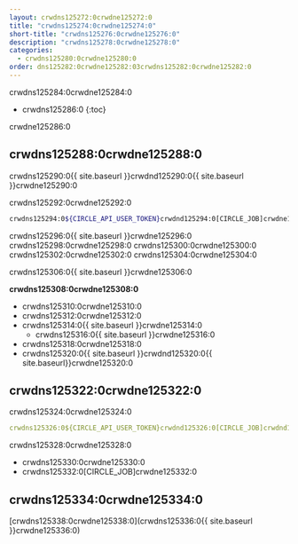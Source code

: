 ```yaml
---
layout: crwdns125272:0crwdne125272:0
title: "crwdns125274:0crwdne125274:0"
short-title: "crwdns125276:0crwdne125276:0"
description: "crwdns125278:0crwdne125278:0"
categories:
  - crwdns125280:0crwdne125280:0
order: dns125282:0crwdne125282:03crwdns125282:0crwdne125282:0
---
```

crwdns125284:0crwdne125284:0

- crwdns125286:0
{:toc}

crwdne125286:0

## crwdns125288:0crwdne125288:0

crwdns125290:0{{ site.baseurl }}crwdnd125290:0{{ site.baseurl }}crwdne125290:0

crwdns125292:0crwdne125292:0

```bash
crwdns125294:0${CIRCLE_API_USER_TOKEN}crwdnd125294:0[CIRCLE_JOB]crwdne125294:0
```

crwdns125296:0{{ site.baseurl }}crwdne125296:0 crwdns125298:0crwdne125298:0 crwdns125300:0crwdne125300:0 crwdns125302:0crwdne125302:0 crwdns125304:0crwdne125304:0

crwdns125306:0{{ site.baseurl }}crwdne125306:0

**crwdns125308:0crwdne125308:0**

- crwdns125310:0crwdne125310:0
- crwdns125312:0crwdne125312:0
- crwdns125314:0{{ site.baseurl }}crwdne125314:0 
    - crwdns125316:0{{ site.baseurl }}crwdne125316:0
- crwdns125318:0crwdne125318:0
- crwdns125320:0{{ site.baseurl }}crwdnd125320:0{{ site.baseurl}}crwdne125320:0

## crwdns125322:0crwdne125322:0

crwdns125324:0crwdne125324:0

```yaml
crwdns125326:0${CIRCLE_API_USER_TOKEN}crwdnd125326:0[CIRCLE_JOB]crwdnd125326:0$CIRCLE_SHA1crwdnd125326:0$CIRCLE_PROJECT_USERNAMEcrwdnd125326:0$CIRCLE_PROJECT_REPONAMEcrwdnd125326:0$CIRCLE_BRANCHcrwdne125326:0
```

crwdns125328:0crwdne125328:0

- crwdns125330:0crwdne125330:0
- crwdns125332:0[CIRCLE_JOB]crwdne125332:0

## crwdns125334:0crwdne125334:0

[crwdns125338:0crwdne125338:0](crwdns125336:0{{ site.baseurl }}crwdne125336:0)